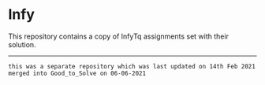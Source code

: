 # Infy
This repository contains a copy of InfyTq assignments set with their solution.

<hr>

``` 
this was a separate repository which was last updated on 14th Feb 2021
merged into Good_to_Solve on 06-06-2021
```